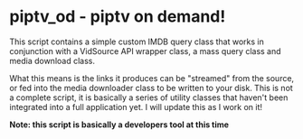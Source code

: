 piptv_od - piptv on demand!
=================================

This script contains a simple custom IMDB query class that works in conjunction with a VidSource API wrapper class, a mass query class and media download class.
 
What this means is the links it produces can be "streamed" from the source, or fed into the media downloader class to be written to your disk. This is not a complete script, it is
basically a series of utility classes that haven't been integrated into a full application yet. I will update this as I work on it!

**Note: this script is basically a developers tool at this time**